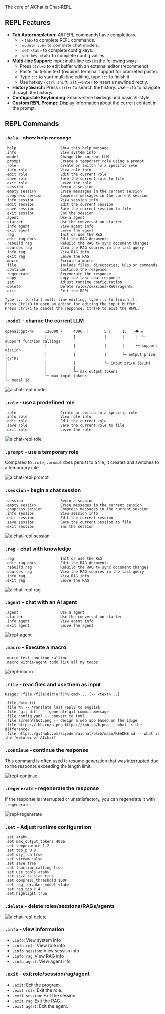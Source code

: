 The core of AIChat is Chat-REPL.

## REPL Features

- **Tab Autocompletion:** All REPL commands have completions.
    * `.<tab>` to complete REPL commands. 
    * `.model< tab>` to complete chat models.
    * `.set <tab>` to complete config keys.
    * `.set key <tab>` to complete config values.
- **Multi-line Support:** Input multi-line text in the following ways:
    * Press `ctrl+o` to edit buffer with an external editor (recommend).
    * Paste multi-line text (requires terminal support for bracketed paste).
    * Type `:::` to start multi-line editing, type `:::` to finish it.
    * Use hotkey `{ctrl,shift,alt}+enter` to insert a newline directly.
- **History Search:** Press `ctrl+r` to search the history. Use `↑↓` to to navigate through the history.
- **Configurable Keybinding:** Emacs-style bindings and basic VI-style.
- **[Custom REPL Prompt](https://github.com/sigoden/aichat/wiki/Custom-REPL-Prompt):** Display information about the current context in the prompt. 

## REPL Commands

### `.help` - show help message

```
.help                    Show this help message
.info                    View system info
.model                   Change the current LLM
.prompt                  Create a temporary role using a prompt
.role                    Create or switch to a specific role
.info role               View role info
.edit role               Edit the current role
.save role               Save the current role to file
.exit role               Leave the role
.session                 Begin a session
.empty session           Erase messages in the current session
.compress session        Compress messages in the current session
.info session            View session info
.edit session            Edit the current session
.save session            Save the current session to file
.exit session            End the session
.agent                   Use a agent
.starter                 Use the conversation starter
.info agent              View agent info
.exit agent              Leave the agent
.rag                     Init or use the RAG
.edit rag-docs           Edit the RAG documents
.rebuild rag             Rebuild the RAG to sync document changes
.sources rag             View the RAG sources in the last query
.info rag                View RAG info
.exit rag                Leave the RAG
.macro                   Execute a macro
.file                    Include files, directories, URLs or commands
.continue                Continue the response
.regenerate              Regenerate the response
.copy                    Copy the last chat response
.set                     Adjust runtime configuration
.delete                  Delete roles/sessions/RAGs/agents
.exit                    Exit the REPL

Type ::: to start multi-line editing, type ::: to finish it.
Press Ctrl+O to open an editor for editing the input buffer.
Press Ctrl+C to cancel the response, Ctrl+D to exit the REPL.
```

### `.model` - change the current LLM

```
openai:gpt-4o     128000 /     4096  |       5 /     15    👁 ⚒ 
|                 |            |             |       |     |  └─ support function callings
|                 |            |             |       |     └─ support visiion
|                 |            |             |       └─ output price ($/1M)
|                 |            |             └─ input price ($/1M)
|                 |            |
|                 |            └─ max output tokens
|                 └─ max input tokens
└─ model id
```

![aichat-repl-model](https://github.com/sigoden/aichat/assets/4012553/950ddda3-a561-4761-ba07-47ca142d35f2)

### `.role` - use a predefined role

```
.role                    Create or switch to a specific role
.info role               View role info
.edit role               Edit the current role
.save role               Save the current role to file
.exit role               Leave the role
```

![aichat-repl-role](https://github.com/user-attachments/assets/b07523ff-fe64-4895-ae90-91eef12c6963)

### `.prompt` - use a temporary role

Compared to `.role`, `.prompt` does persist to a file; it creates and switches to a temporary role.

![aichat-repl-prompt](https://github.com/user-attachments/assets/c979bce8-2d66-4540-b34b-fda78afbe432)

### `.session` - begin a chat session

```
.session                 Begin a session
.empty session           Erase messages in the current session
.compress session        Compress messages in the current session
.info session            View session info
.edit session            Edit the current session
.save session            Save the current session to file
.exit session            End the session
```

![aichat-repl-session](https://github.com/user-attachments/assets/d962c726-99a9-4638-b8d8-0b6064edbdb4)

### `.rag` - chat with knowledge

```
.rag                     Init or use the RAG
.edit rag-docs           Edit the RAG documents
.rebuild rag             Rebuild the RAG to sync document changes
.sources rag             View the RAG sources in the last query
.info rag                View RAG info
.exit rag                Leave the RAG
```

![aichat-repl-rag](https://github.com/user-attachments/assets/8ca6b54a-c721-485b-b083-e6a93ecce4b0)

### `.agent` - chat with an AI agent

```
.agent                   Use a agent
.starter                 Use the conversation starter
.info agent              View agent info
.exit agent              Leave the agent
```

![repl-agent](https://github.com/user-attachments/assets/0b7e687d-e642-4e8a-b1c1-d2d9b2da2b6b)

### `.macro` - Execute a macro

```
.macro test-function-calling
.macro within-agent todo list all my todos
```

![repl-macro](https://github.com/user-attachments/assets/23c2a08f-5bd7-4bf3-817c-c484aa74a651)

### `.file` - read files and use them as input

```
Usage: .file <file|dir|url|%%|cmd>... [-- <text>...]

.file data.txt
.file %% -- translate last reply to english
.file `git diff` -- generate git commit message
.file config.yaml -- convert to toml
.file screentshot.png -- design a web app based on the image
.file https://ibb.co/a.png https://ibb.co/b.png -- what is the difference?
.file https://github.com/sigoden/aichat/blob/main/README.md -- what is the features of AIchat?
```

### `.continue` - continue the response

This command is often used to resume generation that was interrupted due to the response exceeding the length limit.

![repl-continue](https://github.com/sigoden/aichat/assets/4012553/478623ba-ebaa-4855-a232-c16536d1651d)

### `.regenerate` - regenerate the response

If the response is interrupted or unsatisfactory, you can regenerate it with `.regenerate`.

![repl-regenerate](https://github.com/sigoden/aichat/assets/4012553/72484983-b7ea-4e23-b0a2-a66a24c96922)

### `.set` - Adjust runtime configuration

```
.set <tab>
.set max_output_tokens 4096
.set temperature 1.2
.set top_p 0.8
.set dry_run true
.set stream false
.set save true
.set function_calling true
.set use_tools <tab>
.set save_session true
.set compress_threshold 1000
.set rag_reranker_model <tab>
.set rag_top_k 4
.set highlight true
```

### `.delete` - delete roles/sessions/RAGs/agents

![aichat-repl-delete](https://github.com/user-attachments/assets/7dc41e4d-090f-4951-b185-aff3dc6e1a6f)

### `.info` - view information

- `.info`: View system info
- `.info role`: View role info
- `.info session`: View session info
- `.info rag`: View RAG info
- `.info agent`: View agent info

### `.exit` - exit role/session/rag/agent

- `.exit`: Exit the program.
- `.exit role`: Exit the role.
- `.exit session`: Exit the session.
- `.exit rag`: Exit the RAG.
- `.exit agent`: Exit the agent.
